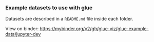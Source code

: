 ### Example datasets to use with glue

Datasets are described in a ``README.md`` file inside each folder.

View on binder: https://mybinder.org/v2/gh/glue-viz/glue-example-data/jupyter-dev
